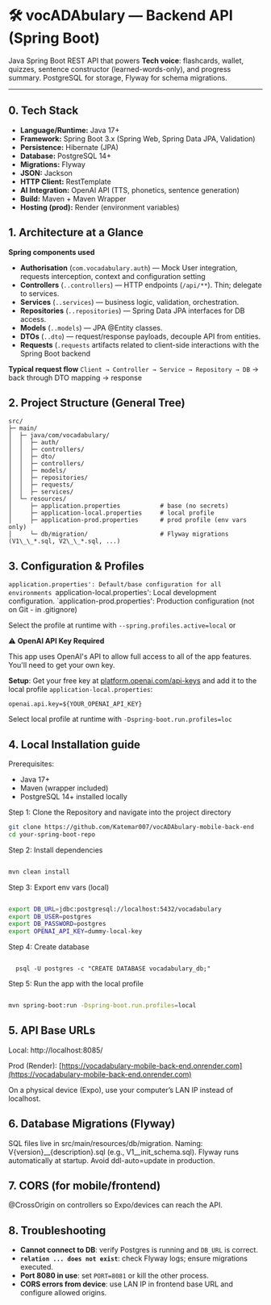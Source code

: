# 🛠 vocADAbulary — Backend API (Spring Boot)

Java Spring Boot REST API that powers **Tech voice**: flashcards, wallet, quizzes, sentence constructor (learned-words-only), and progress summary. PostgreSQL for storage, Flyway for schema migrations.

---

## 0. Tech Stack

- **Language/Runtime:** Java 17+
- **Framework:** Spring Boot 3.x (Spring Web, Spring Data JPA, Validation)
- **Persistence:** Hibernate (JPA)
- **Database:** PostgreSQL 14+
- **Migrations:** Flyway
- **JSON:** Jackson
- **HTTP Client:** RestTemplate
- **AI Integration:** OpenAI API (TTS, phonetics, sentence generation)
- **Build:** Maven + Maven Wrapper
- **Hosting (prod):** Render (environment variables)

## 1. Architecture at a Glance

**Spring components used**

- **Authorisation** (`com.vocadabulary.auth`) — Mock User integration, requests interception, context and configuration setting
- **Controllers** (`..controllers`) — HTTP endpoints (`/api/**`). Thin; delegate to services.
- **Services** (`..services`) — business logic, validation, orchestration.
- **Repositories** (`..repositories`) — Spring Data JPA interfaces for DB access.
- **Models** (`..models`) — JPA @Entity classes.
- **DTOs** (`..dto`) — request/response payloads, decouple API from entities.
- **Requests** (`.requests` artifacts related to client-side interactions with the Spring Boot backend

**Typical request flow**
`Client → Controller → Service → Repository → DB` → back through DTO mapping → response


## 2. Project Structure (General Tree)

```
src/
├─ main/
│  ├─ java/com/vocadabulary/
│  │  ├─ auth/
│  │  ├─ controllers/
│  │  ├─ dto/
│  │  ├─ controllers/
│  │  ├─ models/
│  │  ├─ repositories/
│  │  ├─ requests/
│  │  ├─ services/
│  └─ resources/
│     ├─ application.properties           # base (no secrets)
│     ├─ application-local.properties     # local profile
│     ├─ application-prod.properties      # prod profile (env vars only)
│     └─ db/migration/                    # Flyway migrations (V1\_\_*.sql, V2\_\_*.sql, ...)
```


## 3. Configuration & Profiles

`application.properties': Default/base configuration for all environments
`application-local.properties': Local development configuration.
`application-prod.properties': Production configuration (not on Git - in .gitignore)

Select the profile at runtime with `--spring.profiles.active=local` or 

  ⚠️ **OpenAI API Key Required**

This app uses OpenAI's API to allow full access to all of the app features.
You'll need to get your own key.

**Setup**: Get your free key at [platform.openai.com/api-keys](https://platform.openai.com/api-keys) and add it to the local profile `application-local.properties`:

  `openai.api.key=${YOUR_OPENAI_API_KEY}`

Select local profile at runtime with `-Dspring-boot.run.profiles=loc`

## 4. Local Installation guide
Prerequisites:
- Java 17+
- Maven (wrapper included)
- PostgreSQL 14+ installed locally

Step 1: Clone the Repository and navigate into the project directory
```bash 
git clone https://github.com/Katemar007/vocADAbulary-mobile-back-end
cd your-spring-boot-repo
```
Step 2: Install dependencies
```bash

mvn clean install
```

Step 3: Export env vars (local)
```bash

export DB_URL=jdbc:postgresql://localhost:5432/vocadabulary
export DB_USER=postgres
export DB_PASSWORD=postgres
export OPENAI_API_KEY=dummy-local-key
```

Step 4: Create database

```bash:

  psql -U postgres -c "CREATE DATABASE vocadabulary_db;"
```
Step 5: Run the app with the local profile

```bash

mvn spring-boot:run -Dspring-boot.run.profiles=local
```

## 5. API Base URLs
Local: http://localhost:8085/

Prod (Render): [https://vocadabulary-mobile-back-end.onrender.com](https://vocadabulary-mobile-back-end.onrender.com)

On a physical device (Expo), use your computer’s LAN IP instead of localhost.

## 6. Database Migrations (Flyway)
SQL files live in src/main/resources/db/migration.
Naming: V{version}__{description}.sql (e.g., V1__init_schema.sql).
Flyway runs automatically at startup. Avoid ddl-auto=update in production.

## 7. CORS (for mobile/frontend)
@CrossOrigin on controllers so Expo/devices can reach the API.

## 8. Troubleshooting

- **Cannot connect to DB**: verify Postgres is running and `DB_URL` is correct.
- **`relation ... does not exist`**: check Flyway logs; ensure migrations executed.
- **Port 8080 in use**: set `PORT=8081` or kill the other process.
- **CORS errors from device**: use LAN IP in frontend base URL and configure allowed origins.

